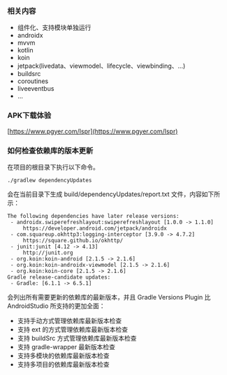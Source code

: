 ### 相关内容
* 组件化、支持模块单独运行
* androidx
* mvvm
* kotlin
* koin
* jetpack(livedata、viewmodel、lifecycle、viewbinding、...)
* buildsrc
* coroutines
* liveeventbus
* ...

### APK下载体验
[https://www.pgyer.com/Ispr](https://www.pgyer.com/Ispr)

### 如何检查依赖库的版本更新
在项目的根目录下执行以下命令。
```
./gradlew dependencyUpdates
```
会在当前目录下生成 build/dependencyUpdates/report.txt 文件，内容如下所示：
```
The following dependencies have later release versions:
 - androidx.swiperefreshlayout:swiperefreshlayout [1.0.0 -> 1.1.0]
     https://developer.android.com/jetpack/androidx
 - com.squareup.okhttp3:logging-interceptor [3.9.0 -> 4.7.2]
     https://square.github.io/okhttp/
 - junit:junit [4.12 -> 4.13]
     http://junit.org
 - org.koin:koin-android [2.1.5 -> 2.1.6]
 - org.koin:koin-androidx-viewmodel [2.1.5 -> 2.1.6]
 - org.koin:koin-core [2.1.5 -> 2.1.6]
Gradle release-candidate updates:
 - Gradle: [6.1.1 -> 6.5.1]
```
会列出所有需要更新的依赖库的最新版本，并且 Gradle Versions Plugin 比 AndroidStudio 所支持的更加全面：
* 支持手动方式管理依赖库最新版本检查
* 支持 ext 的方式管理依赖库最新版本检查
* 支持 buildSrc 方式管理依赖库最新版本检查
* 支持 gradle-wrapper 最新版本检查
* 支持多模块的依赖库最新版本检查
* 支持多项目的依赖库最新版本检查
